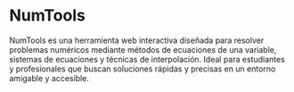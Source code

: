 # NumTools
NumTools es una herramienta web interactiva diseñada para resolver problemas numéricos mediante métodos de ecuaciones de una variable, sistemas de ecuaciones y técnicas de interpolación. Ideal para estudiantes y profesionales que buscan soluciones rápidas y precisas en un entorno amigable y accesible.
